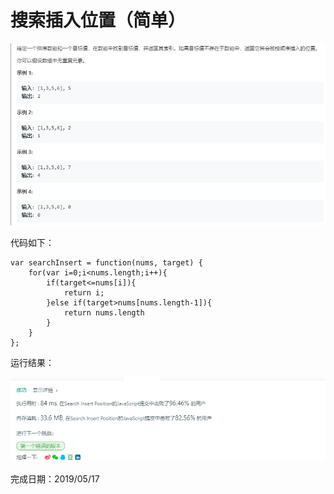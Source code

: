 # 搜索插入位置（简单） 
![](./pic/搜索插入位置题目.png)

代码如下：
```
var searchInsert = function(nums, target) {
    for(var i=0;i<nums.length;i++){
        if(target<=nums[i]){
            return i;
        }else if(target>nums[nums.length-1]){
            return nums.length
        }
    }
};
```
运行结果：

![](./pic/搜索插入位置结果.png)

完成日期：2019/05/17